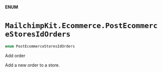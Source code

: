 **ENUM**

# `MailchimpKit.Ecommerce.PostEcommerceStoresIdOrders`

```swift
enum PostEcommerceStoresIdOrders
```

Add order

Add a new order to a store.
